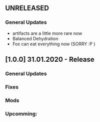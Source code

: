## UNRELEASED
### General Updates
+ artifacts are a little more rare now
+ Balanced Dehydration
+ Fox can eat everything now (SORRY :P )


## [1.0.0] 31.01.2020 - Release
### General Updates


### Fixes


### Mods


### Upcomming:
